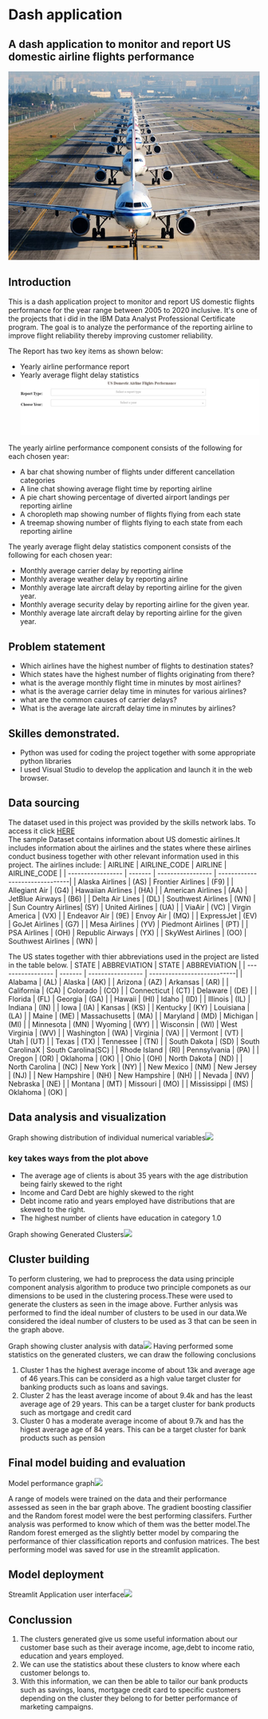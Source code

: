 # Dash application
## A dash application to monitor and report US domestic airline flights performance
![](IMAGES/front.jpeg)
## Introduction
This is a dash application project to monitor and report US domestic flights performance for the year range between
2005 to 2020 inclusive. It's one of the projects that i did in the IBM Data Analyst Professional Certificate program.
The goal is to analyze the performance of the reporting airline to improve flight reliability thereby improving customer reliability.

The Report has two key items as shown below:
- Yearly airline performance report 
- Yearly average flight delay statistics
![](IMAGES/Report_Design.jpg)

The yearly airline performance component consists of the following for each chosen year:
- A bar chat showing number of flights under different cancellation categories 
- A line chat showing average flight time by reporting airline 
- A pie chart showing percentage of diverted airport landings per reporting airline 
- A choropleth map showing number of flights flying from each state 
- A treemap showing number of flights flying to each state from each reporting airline

The yearly average flight delay statistics component consists of the following for each chosen year:
- Monthly average carrier delay by reporting airline
- Monthly average weather delay by reporting airline 
- Monthly average late aircraft delay by reporting airline for the given year.
- Monthly average security delay by reporting airline for the given year.
- Monthly average late aircraft delay by reporting airline for the given year.

##  Problem statement 
- Which airlines have the highest number of flights to destination states?
- Which  states have the highest number of flights  originating from there?
- what is the average monthly flight time in minutes by most airlines?
- what is the average carrier delay time in minutes for various airlines?
- what are the common causes of carrier delays?
- What is the average late aircraft delay time in minutes by airlines?


## Skilles demonstrated.
- Python was used for coding the project together with some appropriate python libraries
- I used Visual Studio to develop the application and launch it in the web browser.

## Data sourcing
The dataset used in this project was provided by the skills network labs. To access it click  <a href="https://cf-courses-data.s3.us.cloud-object-storage.appdomain.cloud/IBMDeveloperSkillsNetwork-DV0101EN-SkillsNetwork/Data%20Files/airline_data.csv">HERE</a>  
The sample Dataset contains information about US domestic airlines.It includes information about the airlines and the 
states where these airlines conduct business together with other relevant information used in this project.
The airlines include:
| AIRLINE           | AIRLINE_CODE |  AIRLINE          | AIRLINE_CODE                   |
| ----------------- | -------      | ----------------- | -------------------------------|
| Alaska Airlines   | (AS)         | Frontier Airlines  | (F9)                          |
| Allegiant Air     | (G4)         | Hawaiian Airlines  | (HA)                          |
| American Airlines | (AA)         | JetBlue Airways    | (B6)                          |
| Delta Air Lines   | (DL)         | Southwest Airlines | (WN)                          |
| Sun Country Airlines| (SY)       | United Airlines    | (UA)                         |
| ViaAir            | (VC)         | Virgin America     | (VX)                          |
| Endeavor Air      | (9E)         | Envoy Air          | (MQ)                         |
| ExpressJet        | (EV)         | GoJet Airlines     | (G7)                          |
| Mesa Airlines     | (YV)         | Piedmont Airlines  | (PT)                         |
| PSA Airlines      | (OH)         | Republic Airways   | (YX)                         |
| SkyWest Airlines  | (OO)         | Southwest Airlines | (WN)                          |

The US states together with thier abbreviations used in the project are listed in the table below.
| STATE             | ABBREVIATION |  STATE             | ABBREVIATION               |
| ----------------- | -------      | -----------------  | ---------------------------|
| Alabama           | (AL)         | Alaska             | (AK)                        |
| Arizona           | (AZ)         | Arkansas           | (AR)                         |
| California        | (CA)         | Colorado            | (CO)                         |
| Connecticut       | (CT)         | Delaware           | (DE)                          |
| Florida           | (FL)         | Georgia            | (GA)                         |
| Hawaii            | (HI)         | Idaho              | (ID)                         |
| Illinois          | (IL)         | Indiana            | (IN)                         |
| Iowa              | (IA)          | Kansas            | (KS)                          |
| Kentucky          | (KY)         | Louisiana          | (LA)                       |
| Maine             | (ME)          | Massachusetts     | (MA)                        |
| Maryland          | (MD)         | Michigan           | (MI)                          |
| Minnesota         | (MN)         | Wyoming            | (WY)                          |
| Wisconsin         | (WI)         | West Virginia      | (WV)                         |
| Washington        | (WA)         | Virginia           | (VA)                           |
| Vermont           | (VT)         | Utah                | (UT)                          |
| Texas             | (TX)        | Tennessee            | (TN)                          |
| South Dakota      | (SD)        | South CarolinaX      | South Carolina(SC)            |
| Rhode Island      | (RI)         | Pennsylvania        | (PA)                          |
| Oregon            | (OR)         | Oklahoma            | (OK)                          |
| Ohio              | (OH)         | North Dakota        | (ND)                         |
| North Carolina    | (NC)        | New York             | (NY)                          |
| New Mexico        | (NM)         | New Jersey          | (NJ)                          |
| New Hampshire     | (NH)         | New Hampshire       | (NH)                          |
| Nevada            | (NV)          | Nebraska           | (NE)                          |
| Montana           | (MT)          | Missouri           | (MO)                          |
| Mississippi       | (MS)          |  Oklahoma          | (OK)                          |

## Data analysis and visualization
Graph showing distribution of individual numerical variables![](IMAGES/Histogram_image1.png)
### key takes ways from the plot above
- The average age of clients is about 35 years with the age distribution being fairly skewed to the right
- Income and Card Debt are highly skewed to the right
- Debt income ratio and years employed have distributions that are skewed to the right.
- The highest number of clients have education in category 1.0

Graph showing Generated Clusters![](IMAGES/cluster_image.png)
## Cluster building
To perform clustering, we had to preprocess the data using principle component analysis algorithm to produce two principle componets as our dimensions to be used in the clustering process.These were used to generate the clusters as seen in the image above. Further anlysis was performed to find the ideal number of clusters to be used in our data.We considered the ideal number of clusters to be used as 3 that can be seen in the graph above.

Graph showing cluster analysis with data![](IMAGES/clusterstat.jpg)
Having performed some statistics on the generated clusters, we can draw the following conclusions
1. Cluster 1 has the highest average income of about 13k and average age of 46 years.This can be considerd as a high value target cluster for banking products such as loans and savings.
2. Cluster 2 has the least average income of about 9.4k and has the least average age of 29 years. This can be a target cluster for bank products such as mortgage and credit card
3. Cluster 0 has a moderate average income of about 9.7k and has the higest average age of 84 years. This can be a target cluster for bank products such as pension


## Final model buiding and evaluation
Model performance graph![](IMAGES/modal_image1.png)

A range of models were trained on the data and their performance assessed as seen in the bar graph above.
The gradient boosting classifier and the Random forest model were the best performing classifers.
Further analysis was performed to know which of them was the better model.The Random forest emerged as the slightly better model by comparing the performance of thier classification reports and confusion matrices. 
The best performing model was saved for use in the streamlit application.

## Model deployment
Streamlit Application user interface![](IMAGES/streamlitapp.jpg)

## Conclussion

1. The clusters generated give us some useful information about our customer base such as their average income,
   age,debt to income ratio, education and years employed. 
2. We can use the statistics about these clusters to know where each customer belongs to.
3. With this information, we can then be able to tailor our bank products such as savings, loans, mortgage
   credit card to specific customers depending on the cluster they belong to for better performance of marketing     campaigns.













